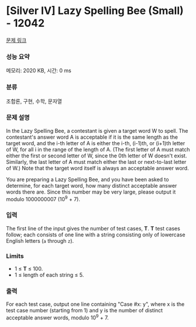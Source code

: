# [Silver IV] Lazy Spelling Bee (Small) - 12042 

[문제 링크](https://www.acmicpc.net/problem/12042) 

### 성능 요약

메모리: 2020 KB, 시간: 0 ms

### 분류

조합론, 구현, 수학, 문자열

### 문제 설명

<p>In the Lazy Spelling Bee, a contestant is given a target word W to spell. The contestant's answer word A is acceptable if it is the same length as the target word, and the i-th letter of A is either the i-th, (i-1)th, or (i+1)th letter of W, for all i in the range of the length of A. (The first letter of A must match either the first or second letter of W, since the 0th letter of W doesn't exist. Similarly, the last letter of A must match either the last or next-to-last letter of W.) Note that the target word itself is always an acceptable answer word.</p>

<p>You are preparing a Lazy Spelling Bee, and you have been asked to determine, for each target word, how many distinct acceptable answer words there are. Since this number may be very large, please output it modulo 1000000007 (10<sup>9</sup> + 7).</p>

### 입력 

 <p>The first line of the input gives the number of test cases, <strong>T</strong>. <strong>T</strong> test cases follow; each consists of one line with a string consisting only of lowercase English letters (<code>a</code> through <code>z</code>).</p>

<h3>Limits</h3>

<ul>
	<li>1 ≤ <strong>T</strong> ≤ 100.</li>
	<li>1 ≤ length of each string ≤ 5.</li>
</ul>

### 출력 

 <p>For each test case, output one line containing "Case #x: y", where x is the test case number (starting from 1) and y is the number of distinct acceptable answer words, modulo 10<sup>9</sup> + 7.</p>

